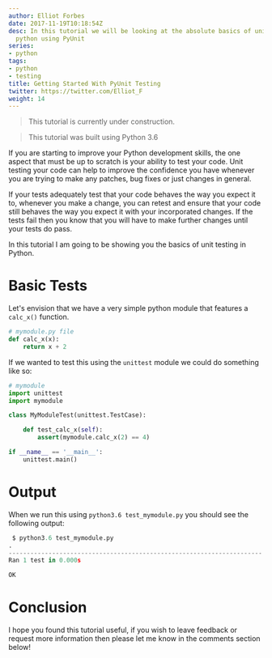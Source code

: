 ```yaml
---
author: Elliot Forbes
date: 2017-11-19T10:18:54Z
desc: In this tutorial we will be looking at the absolute basics of unit testing in
  python using PyUnit
series:
- python
tags:
- python
- testing
title: Getting Started With PyUnit Testing
twitter: https://twitter.com/Elliot_F
weight: 14
---
```


> This tutorial is currently under construction.

> This tutorial was built using Python 3.6

If you are starting to improve your Python development skills, the one aspect that must be up to scratch is your ability to test your code. Unit testing your code can help to improve the confidence you have whenever you are trying to make any patches, bug fixes or just changes in general. 

If your tests adequately test that your code behaves the way you expect it to, whenever you make a change, you can retest and ensure that your code still behaves the way you expect it with your incorporated changes. If the tests fail then you know that you will have to make further changes until your tests do pass.

In this tutorial I am going to be showing you the basics of unit testing in Python.

# Basic Tests

Let's envision that we have a very simple python module that features a `calc_x()` function. 

```py
# mymodule.py file
def calc_x(x):
    return x + 2
```

If we wanted to test this using the `unittest` module we could do something like so:

```py
# mymodule
import unittest
import mymodule

class MyModuleTest(unittest.TestCase):    

    def test_calc_x(self):
        assert(mymodule.calc_x(2) == 4)

if __name__ == '__main__':
    unittest.main()
```

# Output

When we run this using `python3.6 test_mymodule.py` you should see the following output:

```py
 $ python3.6 test_mymodule.py
.
----------------------------------------------------------------------
Ran 1 test in 0.000s

OK
```

# Conclusion

I hope you found this tutorial useful, if you wish to leave feedback or request more information then please let me know in the comments section below!